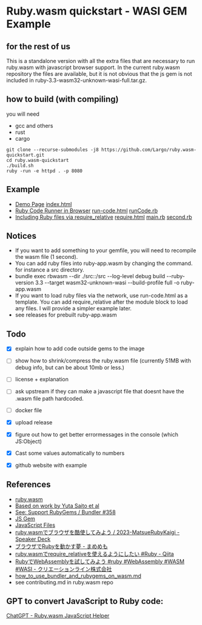 # Ruby.wasm quickstart - WASI GEM Example
## for the rest of us

This is a standalone version with all the extra files that are necessary to run ruby.wasm with javascript browser support. In the current ruby.wasm repository the files are available, but it is not obvious that the js gem is not included in ruby-3.3-wasm32-unknown-wasi-full.tar.gz.

##

## how to build (with compiling)

you will need
- gcc and others 
- rust
- cargo

```shell
git clone --recurse-submodules -j8 https://github.com/Largo/ruby.wasm-quickstart.git
cd ruby.wasm-quickstart
./build.sh
ruby -run -e httpd . -p 8080
```
## Example
- [Demo Page](https://largo.github.io/ruby.wasm-quickstart) [index.html](https://github.com/Largo/ruby.wasm-quickstart/blob/main/index.html)
- [Ruby Code Runner in Browser](https://largo.github.io/ruby.wasm-quickstart/run-code.html) [run-code.html](https://github.com/Largo/ruby.wasm-quickstart/blob/main/run-code.html) [runCode.rb](https://github.com/Largo/ruby.wasm-quickstart/blob/main/runCode.rb)
- [Including Ruby files via require_relative](https://largo.github.io/ruby.wasm-quickstart/require.html) [require.html](https://github.com/Largo/ruby.wasm-quickstart/blob/main/require.html) [main.rb](https://github.com/Largo/ruby.wasm-quickstart/blob/main/require/main.rb) [second.rb](https://github.com/Largo/ruby.wasm-quickstart/blob/main/require/second.rb)

## Notices
- If you want to add something to your gemfile, you will need to recompile the wasm file (1 second).
- You can add ruby files into ruby-app.wasm by changing the command. for instance a src directory. 
-  bundle exec rbwasm --dir ./src::/src --log-level debug build --ruby-version 3.3 --target wasm32-unknown-wasi --build-profile full  -o ruby-app.wasm 
-  If you want to load ruby files via the network, use run-code.html as a template. You can add require_relative after the module block to load any files. I will provide a simpler example later.
- see releases for prebuilt ruby-app.wasm

## Todo
- [x] explain how to add  code outside gems to the image
- [ ] show how to shrink/compress the ruby.wasm file (currently 51MB with debug info, but can be about 10mb or less.)
- [ ] license + explanation
- [ ] ask upstream if they can make a javascript file that doesnt have the .wasm file path hardcoded. 
- [ ] docker file
- [x] upload release
- [x] figure out how to get better errormessages in the console (which JS:Object)
- [x] Cast some values automatically to numbers
- [x] github website with example


## References
- [ruby.wasm](https://github.com/ruby/ruby.wasm)
- [Based on work by Yuta Saito et al](https://github.com/kateinoigakukun)
- [See: Support RubyGems / Bundler #358 ](https://github.com/ruby/ruby.wasm/pull/358)
- [JS Gem](https://github.com/ruby/ruby.wasm/tree/main/packages/gems/js)
- [JavaScript Files](https://github.com/ruby/ruby.wasm/tree/main/packages/npm-packages/ruby-3.3-wasm-wasi)
- [ruby.wasmでブラウザを酷使してみよう / 2023-MatsueRubyKaigi - Speaker Deck](https://speakerdeck.com/lnit/ruby-wasm-2023-matsuerubykaigi?slide=66)
- [ブラウザでRubyを動かす夢 - まめめも](https://mametter.hatenablog.com/entry/2024/02/01/105413)
- [ruby.wasmでrequire_relativeを使えるようにしたい #Ruby - Qiita](https://qiita.com/ledsun/items/3f8ba1ee2699d546c18c#fetch%E3%81%8C%E9%9D%9E%E5%90%8C%E6%9C%9F%E9%96%A2%E6%95%B0)
- [RubyでWebAssemblyを試してみよう #ruby #WebAssembly #WASM #WASI - クリエーションライン株式会社](https://www.creationline.com/tech-blog/60328)
- [how_to_use_bundler_and_rubygems_on_wasm.md](https://gist.github.com/kateinoigakukun/5caf3b83b2732b1653e91b0e75ce3390)
- see contributing.md in ruby.wasm repo

## GPT to convert JavaScript to Ruby code:

[ChatGPT - Ruby.wasm JavaScript Helper](https://chat.openai.com/g/g-BrA8GwiLU-ruby-wasm-javascript-helper)